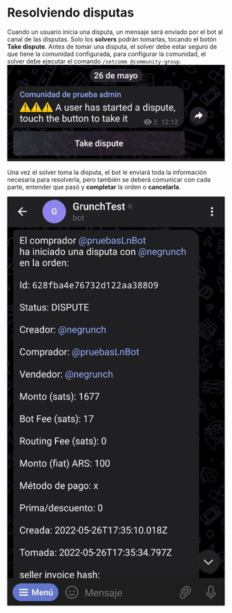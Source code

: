 # Resolviendo disputas

Cuando un usuario inicia una disputa, un mensaje será enviado por el bot al canal de las disputas. Solo los **solvers** podrán tomarlas, tocando el botón **Take dispute**. Antes de tomar una disputa, el solver debe estar seguro de que tiene la comunidad configurada, para configurar la comunidad, el solver debe ejecutar el comando `/setcomm @community-group`.
![Disputa Captura](./assets/images/dispute.jpg)

Una vez el solver toma la disputa, el bot le enviará toda la información necesaria para resolverla, pero también se deberá comunicar con cada parte, entender que pasó y **completar** la orden o **cancelarla**.

![Disputa detalles captura](./assets/images/dispute-detail.jpg)
